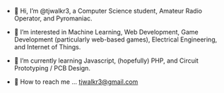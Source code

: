 - 🦊 Hi, I’m @tjwalkr3, a Computer Science student, Amateur Radio Operator, and Pyromaniac.  

- 👀 I’m interested in Machine Learning, Web Development, Game Development (particularly web-based games), Electrical Engineering, and Internet of Things.

- 🐉 I’m currently learning Javascript, (hopefully) PHP, and Circuit Prototyping / PCB Design.

- 👋 How to reach me ... 
tjwalkr3@gmail.com
